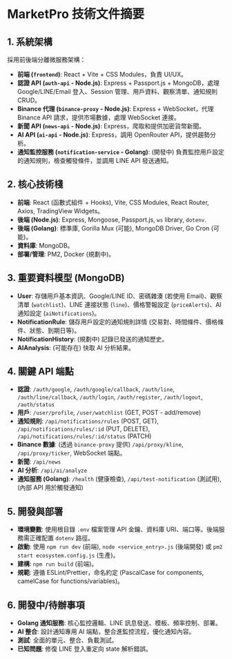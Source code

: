 # MarketPro 技術文件摘要

## 1. 系統架構

採用前後端分離微服務架構：

*   **前端 (`frontend`)**: React + Vite + CSS Modules，負責 UI/UX。
*   **認證 API (`auth-api` - Node.js)**: Express + Passport.js + MongoDB，處理 Google/LINE/Email 登入、Session 管理、用戶資料、觀察清單、通知規則 CRUD。
*   **Binance 代理 (`binance-proxy` - Node.js)**: Express + WebSocket，代理 Binance API 請求，提供市場數據，處理 WebSocket 連接。
*   **新聞 API (`news-api` - Node.js)**: Express，爬取和提供加密貨幣新聞。
*   **AI API (`ai-api` - Node.js)**: Express，調用 OpenRouter API，提供趨勢分析。
*   **通知監控服務 (`notification-service` - Golang)**: (開發中) 負責監控用戶設定的通知規則，檢查觸發條件，並調用 LINE API 發送通知。

## 2. 核心技術棧

*   **前端**: React (函數式組件 + Hooks), Vite, CSS Modules, React Router, Axios, TradingView Widgets。
*   **後端 (Node.js)**: Express, Mongoose, Passport.js, `ws` library, `dotenv`.
*   **後端 (Golang)**: 標準庫, Gorilla Mux (可能), MongoDB Driver, Go Cron (可能)。
*   **資料庫**: MongoDB。
*   **部署/管理**: PM2, Docker (規劃中)。

## 3. 重要資料模型 (MongoDB)

*   **User**: 存儲用戶基本資訊、Google/LINE ID、密碼雜湊 (若使用 Email)、觀察清單 (`watchlist`)、LINE 連接狀態 (`line`)、價格警報設定 (`priceAlerts`)、AI 通知設定 (`aiNotifications`)。
*   **NotificationRule**: 儲存用戶設定的通知規則詳情 (交易對、時間條件、價格條件、狀態、到期日等)。
*   **NotificationHistory**: (規劃中) 記錄已發送的通知歷史。
*   **AIAnalysis**: (可能存在) 快取 AI 分析結果。

## 4. 關鍵 API 端點

*   **認證**: `/auth/google`, `/auth/google/callback`, `/auth/line`, `/auth/line/callback`, `/auth/login`, `/auth/register`, `/auth/logout`, `/auth/status`
*   **用戶**: `/user/profile`, `/user/watchlist` (GET, POST - add/remove)
*   **通知規則**: `/api/notifications/rules` (POST, GET), `/api/notifications/rules/:id` (PUT, DELETE), `/api/notifications/rules/:id/status` (PATCH)
*   **Binance 數據**: (透過 `binance-proxy` 提供) `/api/proxy/kline`, `/api/proxy/ticker`, WebSocket 端點。
*   **新聞**: `/api/news`
*   **AI 分析**: `/api/ai/analyze`
*   **通知服務 (Golang)**: `/health` (健康檢查), `/api/test-notification` (測試用), (內部 API 用於觸發通知)

## 5. 開發與部署

*   **環境變數**: 使用根目錄 `.env` 檔案管理 API 金鑰、資料庫 URI、端口等。後端服務需正確配置 `dotenv` 路徑。
*   **啟動**: 使用 `npm run dev` (前端), `node <service_entry>.js` (後端開發) 或 `pm2 start ecosystem.config.js` (生產)。
*   **建構**: `npm run build` (前端)。
*   **規範**: 遵循 ESLint/Prettier，命名約定 (PascalCase for components, camelCase for functions/variables)。

## 6. 開發中/待辦事項

*   **Golang 通知服務**: 核心監控邏輯、LINE 訊息發送、模板、頻率控制、部署。
*   **AI 整合**: 設計通知專用 AI 端點，整合進監控流程，優化通知內容。
*   **測試**: 全面的單元、整合、負載測試。
*   **已知問題**: 修復 LINE 登入重定向 state 解析錯誤。 